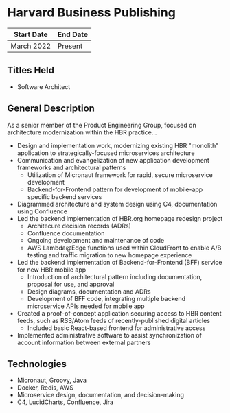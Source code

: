 # Harvard Business Publishing

| Start Date |  End Date  |
| ---------- | ---------- |
| March 2022 |   Present  |

## Titles Held

- Software Architect

## General Description
As a senior member of the Product Engineering Group, focused on architecture modernization within the HBR practice...

- Design and implementation work, modernizing existing HBR "monolith" application to strategically-focused microservices architecture
- Communication and evangelization of new application development frameworks and architectural patterns
	- Utilization of Micronaut framework for rapid, secure microservice development
	- Backend-for-Frontend pattern for development of mobile-app specific backend services
- Diagrammed architecture and system design using C4, documentation using Confluence
- Led the backend implementation of HBR.org homepage redesign project
	- Architecure decision records (ADRs)
	- Confluence documentation
	- Ongoing development and maintenance of code
	- AWS Lambda@Edge functions used within CloudFront to enable A/B testing and traffic migration to new homepage experience
- Led the backend implementation of Backend-for-Frontend (BFF) service for new HBR mobile app
	- Introduction of architectural pattern including documentation, proposal for use, and approval
	- Design diagrams, documentation and ADRs
	- Development of BFF code, integrating multiple backend microservice APIs needed for mobile app
- Created a proof-of-concept application securing access to HBR content feeds, such as RSS/Atom feeds of recently-published digital articles
	- Included basic React-based frontend for administrative access
- Implemented administrative software to assist synchronization of account information between external partners

## Technologies
- Micronaut, Groovy, Java
- Docker, Redis, AWS
- Microservice design, documentation, and decision-making
- C4, LucidCharts, Confluence, Jira

